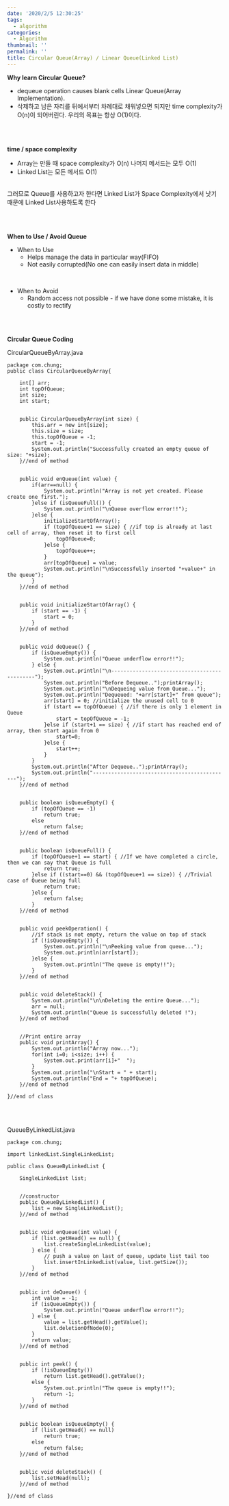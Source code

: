 ```yaml
---
date: '2020/2/5 12:30:25'
tags:
  - algorithm
categories:
  - Algorithm
thumbnail: ''
permalink: ''
title: Circular Queue(Array) / Linear Queue(Linked List)
---
```






<!-- more -->


__Why learn Circular Queue?__

* dequeue operation causes blank cells Linear Queue(Array Implementation). 
* 삭제하고 남은 자리를 뒤에서부터 차례대로 채워넣으면 되지만 time complexity가 O(n)이 되어버린다. 우리의 목표는 항상 O(1)이다.

<br><br>

__time / space complexity__

* Array는 만들 때 space complexity가 O(n) 나머지 메서드는 모두 O(1)
* Linked List는 모든 메서드 O(1)
<br>
그러므로 Queue를 사용하고자 한다면 Linked List가 Space Complexity에서 낫기 때문에 Linked List사용하도록 한다

<br><br>

__When to Use / Avoid Queue__

* When to Use
  * Helps manage the data in particular way(FIFO)
  * Not easily corrupted(No one can easily insert data in middle)
<br>

* When to Avoid
  * Random access not possible - if we have done some mistake, it is costly to rectify

<br><br>

__Circular Queue Coding__

CircularQueueByArray.java
```
package com.chung;
public class CircularQueueByArray{
	
	int[] arr;
	int topOfQueue;
	int size;
	int start;

	
	public CircularQueueByArray(int size) {
		this.arr = new int[size];
		this.size = size;
		this.topOfQueue = -1;
		start = -1;
		System.out.println("Successfully created an empty queue of size: "+size);
	}//end of method


	public void enQueue(int value) {
		if(arr==null) {
			System.out.println("Array is not yet created. Please create one first.");
		}else if (isQueueFull()) {
			System.out.println("\nQueue overflow error!!");
		}else {
			initializeStartOfArray();
			if (topOfQueue+1 == size) { //if top is already at last cell of array, then reset it to first cell
				topOfQueue=0;
			}else {
				topOfQueue++;
			}
			arr[topOfQueue] = value;
			System.out.println("\nSuccessfully inserted "+value+" in the queue");
		}
	}//end of method

	
	public void initializeStartOfArray() {
		if (start == -1) { 
			start = 0;
		}
	}//end of method
	
	
	public void deQueue() {
		if (isQueueEmpty()) {
			System.out.println("Queue underflow error!!");
		} else {
			System.out.println("\n---------------------------------------------");
			System.out.println("Before Dequeue..");printArray();
			System.out.println("\nDequeing value from Queue...");
			System.out.println("Dequeued: "+arr[start]+" from queue");
			arr[start] = 0; //initialize the unused cell to 0
			if (start == topOfQueue) { //if there is only 1 element in Queue
				start = topOfQueue = -1;
			}else if (start+1 == size) { //if start has reached end of array, then start again from 0
				start=0;
			}else {
				start++;
			}
		}
		System.out.println("After Dequeue..");printArray();
		System.out.println("---------------------------------------------");
	}//end of method

	
	public boolean isQueueEmpty() {
		if (topOfQueue == -1)
			return true;
		else
			return false;
	}//end of method

	
	public boolean isQueueFull() {
		if (topOfQueue+1 == start) { //If we have completed a circle, then we can say that Queue is full
			return true;
		}else if ((start==0) && (topOfQueue+1 == size)) { //Trivial case of Queue being full
			return true;
		}else {
			return false;
		}
	}//end of method

	
	public void peekOperation() {
		//if stack is not empty, return the value on top of stack
		if (!isQueueEmpty()) {
			System.out.println("\nPeeking value from queue...");
			System.out.println(arr[start]); 
		}else {
			System.out.println("The queue is empty!!");
		}
	}//end of method

	
	public void deleteStack() {
		System.out.println("\n\nDeleting the entire Queue...");
		arr = null;
		System.out.println("Queue is successfully deleted !");
	}//end of method
	
	
	//Print entire array
	public void printArray() {
		System.out.println("Array now...");
		for(int i=0; i<size; i++) {
			System.out.print(arr[i]+"  ");
		}
		System.out.println("\nStart = " + start);
		System.out.println("End = "+ topOfQueue);
	}//end of method

}//end of class
```

<br><br>


QueueByLinkedList.java
```
package com.chung;

import linkedList.SingleLinkedList;

public class QueueByLinkedList {

    SingleLinkedList list;


    //constructor
    public QueueByLinkedList() {
        list = new SingleLinkedList();
    }//end of method


    public void enQueue(int value) {
        if (list.getHead() == null) {
            list.createSingleLinkedList(value);
        } else {
            // push a value on last of queue, update list tail too
            list.insertInLinkedList(value, list.getSize());
        }
    }//end of method


    public int deQueue() {
        int value = -1;
        if (isQueueEmpty()) {
            System.out.println("Queue underflow error!!");
        } else {
            value = list.getHead().getValue();
            list.deletionOfNode(0);
        }
        return value;
    }//end of method


    public int peek() {
        if (!isQueueEmpty())
            return list.getHead().getValue();
        else {
            System.out.println("The queue is empty!!");
            return -1;
        }
    }//end of method


    public boolean isQueueEmpty() {
        if (list.getHead() == null)
            return true;
        else
            return false;
    }//end of method


    public void deleteStack() {
        list.setHead(null);
    }//end of method

}//end of class
```